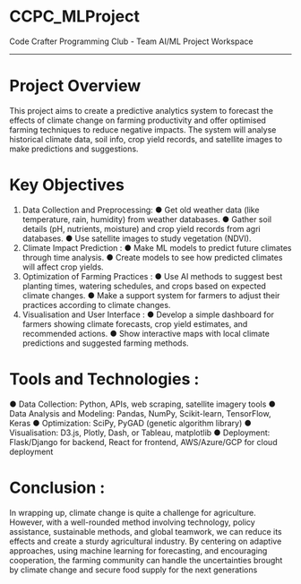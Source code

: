 # CCPC_MLProject
Code Crafter Programming Club - Team AI/ML Project Workspace

----------------------------------------------------------------------------------

# Project Overview
This project aims to create a predictive analytics system to forecast the effects of
climate change on farming productivity and offer optimised farming techniques to
reduce negative impacts. The system will analyse historical climate data, soil info,
crop yield records, and satellite images to make predictions and suggestions.

# Key Objectives
1. Data Collection and Preprocessing:
  ● Get old weather data (like temperature, rain, humidity) from weather
databases.
  ● Gather soil details (pH, nutrients, moisture) and crop yield records from agri
databases.
  ● Use satellite images to study vegetation (NDVI).
2. Climate Impact Prediction :
  ● Make ML models to predict future climates through time analysis.
  ● Create models to see how predicted climates will affect crop yields.
4. Optimization of Farming Practices :
  ● Use AI methods to suggest best planting times, watering schedules, and
crops based on expected climate changes.
  ● Make a support system for farmers to adjust their practices according to
climate changes.
6. Visualisation and User Interface :
  ● Develop a simple dashboard for farmers showing climate forecasts, crop yield
estimates, and recommended actions.
  ● Show interactive maps with local climate predictions and suggested farming
methods.

# Tools and Technologies :
  ● Data Collection: Python, APIs, web scraping, satellite imagery tools
  ● Data Analysis and Modeling: Pandas, NumPy, Scikit-learn, TensorFlow,
Keras
  ● Optimization: SciPy, PyGAD (genetic algorithm library)
  ● Visualisation: D3.js, Plotly, Dash, or Tableau, matplotlib
  ● Deployment: Flask/Django for backend, React for frontend, AWS/Azure/GCP
for cloud deployment

# Conclusion :
In wrapping up, climate change is quite a challenge for agriculture. However, with a
well-rounded method involving technology, policy assistance, sustainable methods,
and global teamwork, we can reduce its effects and create a sturdy agricultural
industry. By centering on adaptive approaches, using machine learning for
forecasting, and encouraging cooperation, the farming community can handle the
uncertainties brought by climate change and secure food supply for the next
generations
